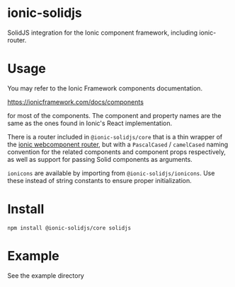 # ionic-solidjs

SolidJS integration for the Ionic component framework, including ionic-router.

# Usage

You may refer to the Ionic Framework components documentation.

https://ionicframework.com/docs/components

for most of the components. The component and property names are the same as the ones found in Ionic's React implementation.

There is a router included in `@ionic-solidjs/core` that is a thin wrapper of the [ionic webcomponent router](https://ionicframework.com/docs/api/router), but with a `PascalCased` / `camelCased` naming convention for the related components and component props respectively, as well as support for passing Solid components as arguments.

`ionicons` are available by importing from `@ionic-solidjs/ionicons`. Use these instead of string constants to ensure proper initialization.

# Install

```
npm install @ionic-solidjs/core solidjs
```

# Example

See the example directory
